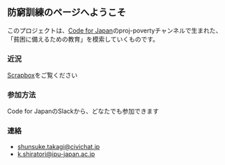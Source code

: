 ## 防窮訓練のページへようこそ


このプロジェクトは、[Code for Japan](https://www.code4japan.org/)のproj-povertyチャンネルで生まれた、「貧困に備えるための教育」を模索していくものです。



### 近況

[Scrapbox](https://scrapbox.io/c4j/proj-poverty)をご覧ください


### 参加方法

Code for JapanのSlackから、どなたでも参加できます

### 連絡

- shunsuke.takagi@civichat.jp
- k.shiratori@ipu-japan.ac.jp
